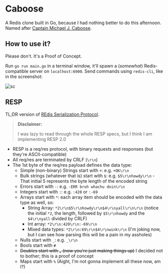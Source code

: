 # Caboose

A Redis clone built in Go, because I had nothing better to do this afternoon. Named after [Captain Michael J. Caboose](https://rvb.fandom.com/wiki/Michael_J._Caboose).

## How to use it?

Please don't. It's a Proof of Concept.

Run `go run main.go` in a terminal window, it'll spawn a (_somewhat_) Redis-compatible server on `localhost:6900`. Send commands using `redis-cli`, like in the screenshot:

![sc](https://github.com/aziflaj/caboose/assets/5219775/c762a28b-f900-4cd3-9179-f908484c52ff)

## RESP
TL;DR version of [REdis Serialization Protocol](https://redis.io/docs/reference/protocol-spec/).

> **Disclaimer:**
> 
> I was lazy to read through the whole RESP specs, but I think I am implementing RESP 2.0

- RESP is a req/res protocol, with binary requests and responses (but they're ASCII-compatible)
- All req/res are terminated by CRLF (`\r\n`)
- The 1st byte of the req/res payload defines the data type:
  - Simple (non-binary) Strings start with `+`: e.g. `+OK\r\n`
  - Bulk strings (whatever that is) start with `$`: e.g. `$5\r\nhowdy\r\n` - That initial 5 represents the byte length of the encoded string
  - Errors start with `-`: e.g. `-ERR bruh whachu doin\r\n`
  - Integers start with `:`: e.g. `:420` or `:-69`
  - Arrays start with `*`: each array item should be encoded with the data type as well, so:
    - String Array: `*2\r\n$5\r\nhowdy\r\n$4\r\nyall\r\n\r\n` (notice the initial `*2`, the length, followed by `$5\r\nhowdy` and the `$4\r\nyall` divided by CRLF)
    - Int array: `*2\r\n:420\r\n:-69\r\n`
    - Mixed data types: `*2\r\n:69\r\n$4\r\nwink\r\n` (I'm joking now, but I can see how parsing this will be a pain in my assholes)
  - Nulls start with `_`: e.g. `_\r\n`
  - Bools start with `#`
  - ~~Doubles start with `,` (now you're just making things up)~~ I decided not to bother; this is a proof of concept
  - Maps start with `%` (Aight, I'm not gonna implement all these now, am I?)

